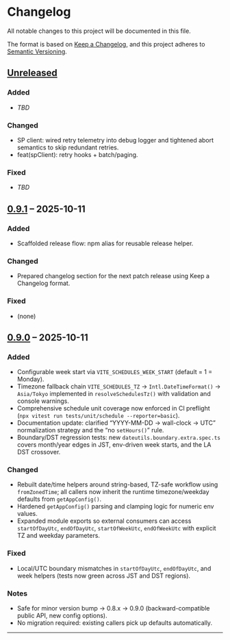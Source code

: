 # Changelog

All notable changes to this project will be documented in this file.

The format is based on [Keep a Changelog](https://keepachangelog.com/en/1.1.0/),
and this project adheres to [Semantic Versioning](https://semver.org/spec/v2.0.0.html).

## [Unreleased]

### Added
- _TBD_

### Changed
- SP client: wired retry telemetry into debug logger and tightened abort semantics to skip redundant retries.
- feat(spClient): retry hooks + batch/paging.

### Fixed
- _TBD_

## [0.9.1] – 2025-10-11

### Added
- Scaffolded release flow: npm alias for reusable release helper.

### Changed
- Prepared changelog section for the next patch release using Keep a Changelog format.

### Fixed
- (none)

## [0.9.0] – 2025-10-11

### Added
- Configurable week start via `VITE_SCHEDULES_WEEK_START` (default = 1 = Monday).
- Timezone fallback chain `VITE_SCHEDULES_TZ` → `Intl.DateTimeFormat()` → `Asia/Tokyo` implemented in `resolveSchedulesTz()` with validation and console warnings.
- Comprehensive schedule unit coverage now enforced in CI preflight (`npx vitest run tests/unit/schedule --reporter=basic`).
- Documentation update: clarified “YYYY-MM-DD → wall-clock → UTC” normalization strategy and the “no `setHours()`” rule.
- Boundary/DST regression tests: new `dateutils.boundary.extra.spec.ts` covers month/year edges in JST, env-driven week starts, and the LA DST crossover.

### Changed
- Rebuilt date/time helpers around string-based, TZ-safe workflow using `fromZonedTime`; all callers now inherit the runtime timezone/weekday defaults from `getAppConfig()`.
- Hardened `getAppConfig()` parsing and clamping logic for numeric env values.
- Expanded module exports so external consumers can access `startOfDayUtc`, `endOfDayUtc`, `startOfWeekUtc`, `endOfWeekUtc` with explicit TZ and weekday parameters.

### Fixed
- Local/UTC boundary mismatches in `startOfDayUtc`, `endOfDayUtc`, and week helpers (tests now green across JST and DST regions).

### Notes
- Safe for minor version bump → 0.8.x → 0.9.0 (backward-compatible public API, new config options).
- No migration required: existing callers pick up defaults automatically.

---

[Unreleased]: https://github.com/yasutakesougo/audit-management-system-mvp/compare/v0.9.1...HEAD
[0.9.1]: https://github.com/yasutakesougo/audit-management-system-mvp/compare/v0.9.0...v0.9.1
[0.9.0]: https://github.com/yasutakesougo/audit-management-system-mvp/releases/tag/v0.9.0
